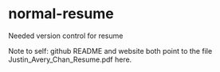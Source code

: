 # normal-resume
Needed version control for resume

Note to self: github README and website both point to the file Justin_Avery_Chan_Resume.pdf here.

